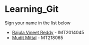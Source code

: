 # Learning_Git

Sign your name in the list below

- [Rajula Vineet Reddy](http://github.com/rajula96reddy/) - IMT2014045
- [Mudit Mittal](https://github.com/muditm25) - MT218065
